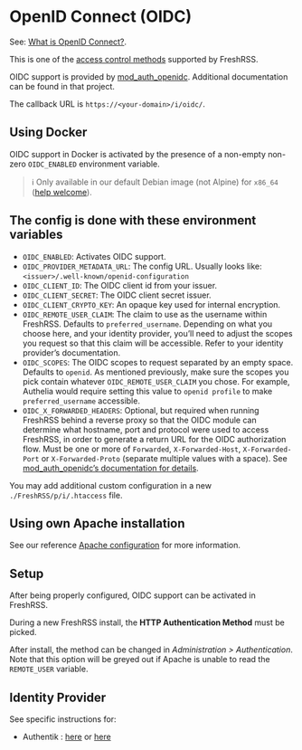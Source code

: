 # OpenID Connect (OIDC)

See: [What is OpenID Connect?](https://openid.net/connect/).

This is one of the [access control methods](09_AccessControl.md) supported by FreshRSS.

OIDC support is provided by [mod_auth_openidc](https://github.com/OpenIDC/mod_auth_openidc).
Additional documentation can be found in that project.

The callback URL is `https://<your-domain>/i/oidc/`.

## Using Docker

OIDC support in Docker is activated by the presence of a non-empty non-zero `OIDC_ENABLED` environment variable.

> ℹ️ Only available in our default Debian image (not Alpine) for `x86_64` ([help welcome](https://github.com/FreshRSS/FreshRSS/issues/5722)).

## The config is done with these environment variables

* `OIDC_ENABLED`: Activates OIDC support.
* `OIDC_PROVIDER_METADATA_URL`: The config URL. Usually looks like: `<issuer>/.well-known/openid-configuration`
* `OIDC_CLIENT_ID`: The OIDC client id from your issuer.
* `OIDC_CLIENT_SECRET`: The OIDC client secret issuer.
* `OIDC_CLIENT_CRYPTO_KEY`: An opaque key used for internal encryption.
* `OIDC_REMOTE_USER_CLAIM`: The claim to use as the username within FreshRSS. Defaults to `preferred_username`. Depending on what you choose here, and your identity provider, you’ll need to adjust the scopes you request so that this claim will be accessible. Refer to your identity provider’s documentation.
* `OIDC_SCOPES`: The OIDC scopes to request separated by an empty space. Defaults to `openid`. As mentioned previously, make sure the scopes you pick contain whatever `OIDC_REMOTE_USER_CLAIM` you chose. For example, Authelia would require setting this value to `openid profile` to make `preferred_username` accessible.
* `OIDC_X_FORWARDED_HEADERS`: Optional, but required when running FreshRSS behind a reverse proxy so that the OIDC module can determine what hostname, port and protocol were used to access FreshRSS, in order to generate a return URL for the OIDC authorization flow. Must be one or more of `Forwarded`, `X-Forwarded-Host`, `X-Forwarded-Port` or `X-Forwarded-Proto` (separate multiple values with a space). See [mod_auth_openidc’s documentation for details](https://github.com/OpenIDC/mod_auth_openidc/blob/72c9f479c2d228477ff0a9518964f61879c83fb6/auth_openidc.conf#L1041-L1048).

You may add additional custom configuration in a new `./FreshRSS/p/i/.htaccess` file.

## Using own Apache installation

See our reference [Apache configuration](https://github.com/FreshRSS/FreshRSS/blob/edge/Docker/FreshRSS.Apache.conf) for more information.

## Setup

After being properly configured, OIDC support can be activated in FreshRSS.

During a new FreshRSS install, the **HTTP Authentication Method** must be picked.

After install, the method can be changed in *Administration > Authentication*. Note that this option will be greyed out if Apache is unable to read the `REMOTE_USER` variable.

## Identity Provider

See specific instructions for:

* Authentik : [here](16_OpenID-Connect-Authentik.md) or [here](https://goauthentik.io/integrations/services/freshrss/)
